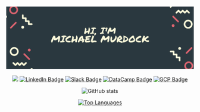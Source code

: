 <!-- Header Image -->
![image](assets/git_header.png)

<!-- Badges -->
<span align="center">
  
  <a href="mailto:mimu4403@colorado.edu"><img src="https://img.shields.io/badge/Gmail-D14836?style=for-the-badge&logo=gmail&logoColor=white" /></a>
  [![LinkedIn Badge](https://img.shields.io/badge/LinkedIn-0077B5?style=for-the-badge&logo=linkedin&logoColor=white)](https://www.linkedin.com/in/michael-m-a58502204)
  [![Slack Badge](https://img.shields.io/badge/Slack-4A154B?&style=for-the-badge&logo=slack&logoColor=white)](https://app.slack.com/client/TAL5W1JTC/rimeto_profile/U03TPFA13T8)
  [![DataCamp Badge](https://img.shields.io/badge/Datacamp-05192D?style=for-the-badge&logo=datacamp&logoColor=white)](https://app.datacamp.com/profile/mimu4403)
  [![GCP Badge](https://img.shields.io/badge/Google_Cloud-4285F4?style=for-the-badge&logo=google-cloud&logoColor=white)](https://console.cloud.google.com/bigquery?project=cu-info1111)
  
</span>


<!-- Stats -->
<span align="center">
  
![GitHub stats](https://github-readme-stats.vercel.app/api?username=murdockma&count_private=true&theme=dark&show_icons=true)

[![Top Languages](https://github-readme-stats.vercel.app/api/top-langs/?username=DenverCoder1&layout=compact&theme=dark)](https://github.com/murdockma/github-readme-stats)
 
</span>


<!-- About me -->
